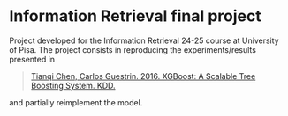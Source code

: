 # Information Retrieval final project

Project developed for the Information Retrieval 24-25 course at University of Pisa. The project consists in reproducing the experiments/results presented in

> [Tianqi Chen, Carlos Guestrin. 2016. XGBoost: A Scalable Tree Boosting System. KDD.](https://www.kdd.org/kdd2016/papers/files/rfp0697-chenAemb.pdf)

and partially reimplement the model.